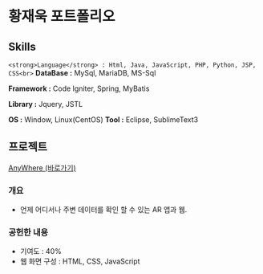 # 황재욱 포트폴리오
## Skills
`<strong>Language</strong> : Html, Java, JavaScript, PHP, Python, JSP, CSS<br>`
**DataBase :** MySql, MariaDB, MS-Sql

**Framework :** Code Igniter, Spring, MyBatis

**Library :** Jquery, JSTL

**OS :** Window, Linux(CentOS)
**Tool :** Eclipse, SublimeText3

## 프로젝트
[AnyWhere (바로가기)]()
### 개요
+ 언제 어디서나 주변 데이터를 확인 할 수 있는 AR 앱과 웹.
### 공헌한 내용
+ 기여도 : 40%
+ 웹 화면 구성 : HTML, CSS, JavaScript

